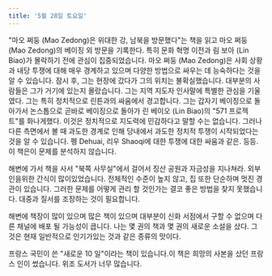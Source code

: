 ```yaml
---
title: '5월 28일 토요일'
---
```

"마오 쩌둥 (Mao Zedong)은 위대한 강, 남북을 방문했다"는 책을 읽고 마오 쩌둥 (Mao Zedong)의 베이징 외 방문을 기록한다. 특히 문화 혁명 이전과 림 보아 (Lin Biao)가 몰락하기 전에 관심이 집중되었습니다. 마오 쩌둥 (Mao Zedong)은 사회 상황과 내당 투쟁에 대해 매우 경계하고 있으며 다양한 방법으로 싸우는 데 능숙하다는 것을 알 수 있습니다. 잠시 후, 그는 현장에 갔다가 그의 위치는 불확실했습니다. 대부분의 사람들은 그가 거기에 있는지 몰랐습니다. 그는 지역 지도자 인사말에 특별한 관심을 기울였다. 그는 특히 정치적으로 린튼과의 싸움에서 경고합니다. 그는 갑자기 베이징으로 돌아가서 논스톱으로 곧바로 베이징으로 돌아가 린 베이오 (Lin Biao)의 "571 프로젝트"를 화나게했다. 이것은 정치적으로 지도력에 민감하다고 말할 수는 없습니다. 그러나 다른 측면에서 볼 때 과도한 경계로 인해 당내에서 과도한 정치적 투쟁이 시작되었다는 것을 알 수 있습니다. 펭 Dehuai, 리우 Shaoqi에 대한 투쟁에 대한 싸움과 같은. 등등. 이 책은이 문제를 분석하지 않습니다.

해변에 가서 책을 사서 "북쪽 사무실"에서 걸어서 징산 공원과 자금성을 지나쳐라. 외부인을위한 간식이 많이있었습니다. 전체적인 수준이 높지 않고, 집 또한 단순하며 멋진 경관이 있습니다. 그러한 문제를 어떻게 관리 할 것인가는 결코 좋은 방법을 찾지 못했습니다. 대중과 질서를 조장하는 것이 필요합니다.

해변에 책장이 많이 있으며 많은 책이 있으며 대부분이 신화 서점에서 구할 수 없으며 다른 채널에 배포 될 가능성이 큽니다. 나는 몇 권의 책과 몇 권의 새로운 소설을 샀다. 그것은 현재 일반적으로 인기가있는 것과 같은 종류의 맛이다.

프랑스 국민이 쓴 "새로운 10 일"이라는 책이 있습니다.이 책은 희망의 사본을 샀던 프랑스 인이 썼습니다. 위조 도서가 너무 많습니다.

